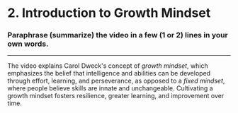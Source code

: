 # 2. Introduction to Growth Mindset #

### Paraphrase (summarize) the video in a few (1 or 2) lines in your own words. ###

---

The video explains Carol Dweck's concept of *growth mindset*, which emphasizes the belief that intelligence and abilities can be developed through effort, learning, and perseverance, as opposed to a *fixed mindset*, where people believe skills are innate and unchangeable. Cultivating a growth mindset fosters resilience, greater learning, and improvement over time.